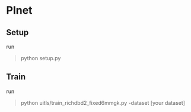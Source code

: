 # PInet
## Setup
run 
> python setup.py

## Train
run
> python uitls/train_richdbd2_fixed6mmgk.py -dataset [your dataset]

